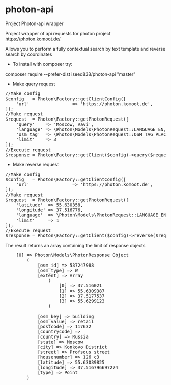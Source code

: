# photon-api
Project Photon-api wrapper

Project wrapper of api requests for photon project https://photon.komoot.de/

Allows you to perform a fully contextual search by text template and reverse search by coordinates

* To install with composer try:

composer require --prefer-dist iseed838/photon-api "master"

* Make query request

<pre>
//Make config
$config   = Photon\Factory::getClientConfig([
    'url'                => 'https://photon.komoot.de',
]);
//Make request
$request  = Photon\Factory::getPhotonRequest([
    'query'    => 'Moscow, Vavi',
    'language' => \Photon\Models\PhotonRequest::LANGUAGE_EN,
    'osm_tag'  => \Photon\Models\PhotonRequest::OSM_TAG_PLACE,
    'limit'    => 3
]);
//Execute request
$response = Photon\Factory::getClient($config)->query($request);
</pre>

* Make reverse request

<pre>
//Make config
$config   = Photon\Factory::getClientConfig([
    'url'                => 'https://photon.komoot.de',
]);
//Make request
$request  = Photon\Factory::getPhotonRequest([
    'latitude'  => 55.630358,
    'longitude' => 37.516776,
    'language'  => \Photon\Models\PhotonRequest::LANGUAGE_EN,
    'limit'     => 1
]);
//Execute request
$response = Photon\Factory::getClient($config)->reverse($request);
</pre>

The result returns an array containing the limit of response objects
<pre>
    [0] => Photon\Models\PhotonResponse Object
        (
            [osm_id] => 537247988
            [osm_type] => W
            [extent] => Array
                (
                    [0] => 37.516021
                    [1] => 55.6309387
                    [2] => 37.5177537
                    [3] => 55.6299123
                )

            [osm_key] => building
            [osm_value] => retail
            [postcode] => 117632
            [countrycode] =>
            [country] => Russia
            [state] => Moscow
            [city] => Konkovo District
            [street] => Profsous street
            [housenumber] => 126 c3
            [latitude] => 55.63039825
            [longitude] => 37.516796697274
            [type] => Point
        )

</pre>